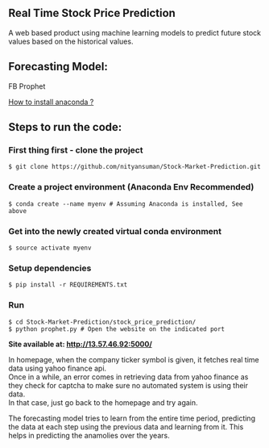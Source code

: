 ## Real Time Stock Price Prediction 
A web based product using machine learning models to predict future stock values based on the historical values.

## Forecasting Model:  
FB Prophet

[How to install anaconda ?](https://docs.anaconda.com/anaconda/install/)

## Steps to run the code:
### First thing first - clone the project
```
$ git clone https://github.com/nityansuman/Stock-Market-Prediction.git
```
### Create a project environment (Anaconda Env Recommended)
```
$ conda create --name myenv # Assuming Anaconda is installed, See above
```
### Get into the newly created virtual conda environment
```
$ source activate myenv
```
### Setup dependencies
```
$ pip install -r REQUIREMENTS.txt
```
### Run
```
$ cd Stock-Market-Prediction/stock_price_prediction/
$ python prophet.py # Open the website on the indicated port
```

**Site available at: http://13.57.46.92:5000/**

In homepage, when the company ticker symbol is given, it fetches real time data using yahoo finance api.   
Once in a while, an error comes in retrieving data from yahoo finance as they check for captcha to make sure no automated system is using their data.  
In that case, just go back to the homepage and try again. 

The forecasting model tries to learn from the entire time period, predicting the data at each step using the previous data and learning from it. This helps in predicting the anamolies over the years.